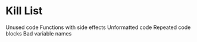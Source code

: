 Kill List
=========
Unused code
Functions with side effects
Unformatted code
Repeated code blocks
Bad variable names
        
		

